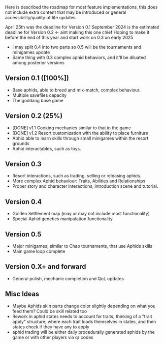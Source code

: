 Here is described the roadmap for most feature implementations, this does not include extra content that may be introduced or general accessibility/quality of life updates.

April 25th was the deadline for Version 0.1
September 2024 is the estimated deadline for Version 0.2 <- aint making this one chief
Hoping to make it before the end of this year and start work on 0.3 on early 2025
+ I may split 0.4 into two parts so 0.5 will be the tournaments and minigames update
+ Same thing with 0.3 complex aphid behaviors, and it'll be diluated among posterior versions
## Version 0.1 ([100%])
- Base aphids, able to breed and mix-match, complex behaviour.
- Multiple savefiles capacity
- The goddang base game
## Version 0.2 (25%)
- [DONE] v1.1 Cooking mechanics similar to that in the game
- [DONE] v1.2 Resort customization with the ability to place furniture
- Aphid able to learn skills through small minigames within the resort grounds
- Aphid interactables, such as toys.
## Version 0.3
- Resort interactions, such as trading, selling or releasing aphids.
- More complex Aphid behaviour: Traits, Abilities and Relationships
- Proper story and character interactions, introduction scene and tutorial.
## Version 0.4
- Golden Settlement map (may or may not include most functionality)
- Special Aphid genetics manipulation functionality
## Version 0.5
- Major minigames, similar to Chao tournaments, that use Aphids skills
- Main game loop complete
## Version 0.X+ and forward
- General polish, mechanic completion and QoL updates

## Misc Ideas
+ Maybe Aphids skin parts change color slightly depending on what you feed them?
  Could be skill related too
+ Rework in aphid states needs to account for traits, thinking of a "trait apply" structure, where each trait loads themselves in states, and then states check if they have any to apply
+ aphid trading will be either daily procedurally generated aphids by the game or with other players via qr codes 
